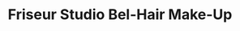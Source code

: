 ---
title: "Friseur Studio Bel-Hair Make-Up"
url: /baden-baden/friseur-studio-bel-hair-make-up/
shop: Friseur
---